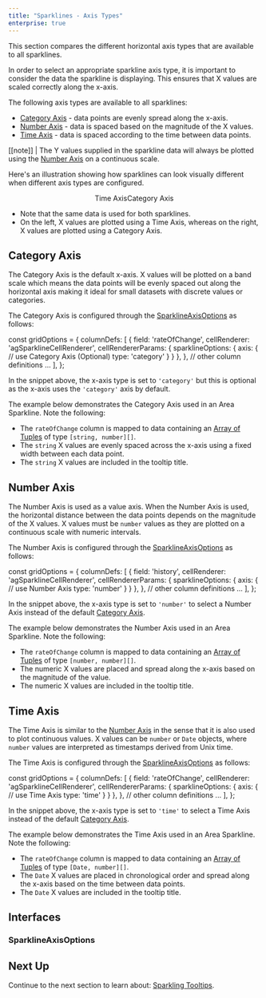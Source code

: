 ```yaml
---
title: "Sparklines - Axis Types"
enterprise: true
---
```


This section compares the different horizontal axis types that are available to all sparklines.

In order to select an appropriate sparkline axis type, it is important to consider the data the sparkline is displaying.
This ensures that X values are scaled correctly along the x-axis.

The following axis types are available to all sparklines:

- [Category Axis](/sparklines-axis-types/#category-axis) - data points are evenly spread along the x-axis.
- [Number Axis](/sparklines-axis-types/#number-axis) - data is spaced based on the magnitude of the X values.
- [Time Axis](/sparklines-axis-types/#time-axis) - data is spaced according to the time between data points.

[[note]]
| The Y values supplied in the sparkline data will always be plotted using the [Number Axis](/sparklines-axis-types/#number-axis) on a continuous scale.

Here's an illustration showing how sparklines can look visually different when different axis types are configured.

<div style="display: flex; justify-content: center;">
    <image-caption src="resources/time-axis.png" alt="Time axis" width="250px" constrained="true">Time Axis</image-caption>
    <image-caption src="resources/category-axis.png" alt="Category axis" width="250px" constrained="true">Category Axis</image-caption>
</div>

- Note that the same data is used for both sparklines.
- On the left, X values are plotted using a Time Axis, whereas on the right, X values are plotted using a Category Axis.

## Category Axis

The Category Axis is the default x-axis. X values will be plotted on a band scale which means the data points
will be evenly spaced out along the horizontal axis making it ideal for small datasets with discrete values or
categories.

The Category Axis is configured through the [SparklineAxisOptions](/sparklines-axis-types/#sparklineaxisoptions) as follows:

<snippet>
const gridOptions = {
    columnDefs: [
        {
            field: 'rateOfChange',
            cellRenderer: 'agSparklineCellRenderer',
            cellRendererParams: {
                sparklineOptions: {
                    axis: {
                        // use Category Axis (Optional)
                        type: 'category'
                    }
                }
            },
        },
        // other column definitions ...
    ],
};
</snippet>

In the snippet above, the x-axis type is set to `'category'` but this is optional as the x-axis uses the `'category'` axis by default.

The example below demonstrates the Category Axis used in an Area Sparkline. Note the following:

- The `rateOfChange` column is mapped to data containing an [Array of Tuples](/sparklines-data/#array-of-tuples) of type `[string, number][]`.
- The `string` X values are evenly spaced across the x-axis using a fixed width between each data point.
- The `string` X values are included in the tooltip title.

<grid-example title='Sparkline Category Axis' name='sparkline-category-axis' type='generated' options='{ "enterprise": true, "exampleHeight": 585, "modules": ["clientside", "sparklines"] }'></grid-example>

## Number Axis

The Number Axis is used as a value axis. When the Number Axis is used, the horizontal distance between the data points
depends on the magnitude of the X values. X values must be `number` values as they are plotted on a continuous scale
with numeric intervals.

The Number Axis is configured through the [SparklineAxisOptions](/sparklines-axis-types/#sparklineaxisoptions) as follows:

<snippet>
const gridOptions = {
    columnDefs: [
        {
            field: 'history',
            cellRenderer: 'agSparklineCellRenderer',
            cellRendererParams: {
                sparklineOptions: {
                    axis: {
                        // use Number Axis
                        type: 'number'
                    }
                }
            },
        },
        // other column definitions ...
    ],
};
</snippet>

In the snippet above, the x-axis type is set to `'number'` to select a Number Axis instead of the default
[Category Axis](/sparklines-axis-types/#category-axis).

The example below demonstrates the Number Axis used in an Area Sparkline. Note the following:

- The `rateOfChange` column is mapped to data containing an [Array of Tuples](/sparklines-data/#array-of-tuples) of type `[number, number][]`.
- The numeric X values are placed and spread along the x-axis based on the magnitude of the value.
- The numeric X values are included in the tooltip title.

<grid-example title='Sparkline Number Axis' name='sparkline-number-axis' type='generated' options='{ "enterprise": true, "exampleHeight": 585, "modules": ["clientside", "sparklines"] }'></grid-example>

## Time Axis

The Time Axis is similar to the [Number Axis](/sparklines-axis-types/#number-axis) in the sense that it is also used
to plot continuous values. X values can be `number` or `Date` objects, where `number` values are interpreted as
timestamps derived from Unix time.

The Time Axis is configured through the [SparklineAxisOptions](/sparklines-axis-types/#sparklineaxisoptions) as follows:

<snippet>
const gridOptions = {
    columnDefs: [
        {
            field: 'rateOfChange',
            cellRenderer: 'agSparklineCellRenderer',
            cellRendererParams: {
                sparklineOptions: {
                    axis: {
                        // use Time Axis
                        type: 'time'
                    }
                }
            },
        },
        // other column definitions ...
    ],
};
</snippet>

In the snippet above, the x-axis type is set to `'time'` to select a Time Axis instead of the default
[Category Axis](/sparklines-axis-types/#category-axis).

The example below demonstrates the Time Axis used in an Area Sparkline. Note the following:

- The `rateOfChange` column is mapped to data containing an [Array of Tuples](/sparklines-data/#array-of-tuples) of type `[Date, number][]`.
- The `Date` X values are placed in chronological order and spread along the x-axis based on the time between data points.
- The `Date` X values are included in the tooltip title.

<grid-example title='Sparkline Time Axis' name='sparkline-time-axis' type='generated' options='{ "enterprise": true, "exampleHeight": 585, "modules": ["clientside", "sparklines"] }'></grid-example>

## Interfaces

### SparklineAxisOptions

<api-documentation source='sparklines-axis-types/resources/sparkline-axis-api.json' section='SparklineAxisOptions'></api-documentation>

## Next Up

Continue to the next section to learn about: [Sparkling Tooltips](/sparklines-tooltips/).
